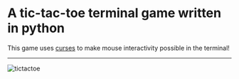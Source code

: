 # A tic-tac-toe terminal game written in python
This game uses [curses](https://docs.python.org/3/howto/curses.html#) to make mouse interactivity possible in the terminal!
***
![tictactoe](https://user-images.githubusercontent.com/60095619/171289143-5c4ed4fe-9a27-4c52-af87-8749493015d2.png)
